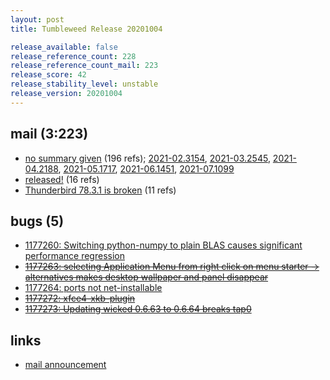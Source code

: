 ```yaml
---
layout: post
title: Tumbleweed Release 20201004

release_available: false
release_reference_count: 228
release_reference_count_mail: 223
release_score: 42
release_stability_level: unstable
release_version: 20201004
---
```


## mail (3:223)

- [no summary given](https://lists.opensuse.org/archives/list/factory@lists.opensuse.org/thread/J2UFDIXKOJVWM74NBQQRHYNOH6C5Z6TS) (196 refs); [2021-02.3154](https://lists.opensuse.org/archives/list/factory@lists.opensuse.org/thread/J2UFDIXKOJVWM74NBQQRHYNOH6C5Z6TS), [2021-03.2545](https://lists.opensuse.org/archives/list/factory@lists.opensuse.org/thread/J2UFDIXKOJVWM74NBQQRHYNOH6C5Z6TS), [2021-04.2188](https://lists.opensuse.org/archives/list/factory@lists.opensuse.org/thread/J2UFDIXKOJVWM74NBQQRHYNOH6C5Z6TS), [2021-05.1717](https://lists.opensuse.org/archives/list/factory@lists.opensuse.org/thread/J2UFDIXKOJVWM74NBQQRHYNOH6C5Z6TS), [2021-06.1451](https://lists.opensuse.org/archives/list/factory@lists.opensuse.org/thread/J2UFDIXKOJVWM74NBQQRHYNOH6C5Z6TS), [2021-07.1099](https://lists.opensuse.org/archives/list/factory@lists.opensuse.org/thread/J2UFDIXKOJVWM74NBQQRHYNOH6C5Z6TS)
- [released!](https://lists.opensuse.org/opensuse-factory/2020-10/msg00036.html) (16 refs)
- [Thunderbird 78.3.1 is broken](https://lists.opensuse.org/opensuse-factory/2020-10/msg00026.html) (11 refs)

## bugs (5)

<!--more-->

- [1177260: Switching python-numpy to plain BLAS causes significant performance regression](https://bugzilla.opensuse.org/show_bug.cgi?id=1177260)
- ~~[1177263: selecting Application Menu from right click on menu starter -> alternatives makes desktop wallpaper and panel disappear](https://bugzilla.opensuse.org/show_bug.cgi?id=1177263)~~
- [1177264: ports not net-installable](https://bugzilla.opensuse.org/show_bug.cgi?id=1177264)
- ~~[1177272: xfce4-xkb-plugin](https://bugzilla.opensuse.org/show_bug.cgi?id=1177272)~~
- ~~[1177273: Updating wicked 0.6.63 to 0.6.64 breaks tap0](https://bugzilla.opensuse.org/show_bug.cgi?id=1177273)~~



## links

- [mail announcement](https://lists.opensuse.org/archives/list/factory@lists.opensuse.org/thread/J2UFDIXKOJVWM74NBQQRHYNOH6C5Z6TS)
